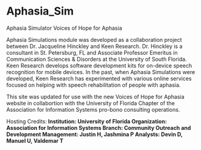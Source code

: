 # Aphasia_Sim

Aphasia Simulator
Voices of Hope for Aphasia

Aphasia Simulations module was developed as a collaboration project
between Dr. Jacqueline Hinckley and Keen Research. Dr. Hinckley is a
consultant in St. Petersburg, FL and Associate Professor Emeritus in
Communication Sciences & Disorders at the University of South Florida.
Keen Research develops software development kits for on-device speech
recognition for mobile devices. In the past, when Aphasia Simulations
were developed, Keen Research has experimented with various online
services focused on helping with speech rehabilitation of people with
aphasia.

This site was updated for use with the new Voices of Hope for Aphasia 
website in collabortion with the University of Florida Chapter of the 
Association for Information Systems pro-bono consulting operations.

Hosting Credits:<b>
Institution: 	  University of Florida
Organization: 	Association for Information Systems
Branch: 		    Community Outreach and Development
Management:		  Justin H, Jashmina P
Analysts:		    Devin D, Manuel U, Valdemar T

